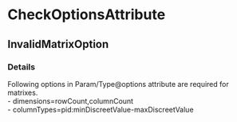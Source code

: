 ﻿---  
uid: Validator_2_21_14  
---

# CheckOptionsAttribute

## InvalidMatrixOption

### Details

Following options in Param\/Type@options attribute are required for matrixes.  
 \- dimensions\=rowCount,columnCount  
 \- columnTypes\=pid:minDiscreetValue\-maxDiscreetValue
